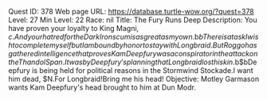 Quest ID: 378
Web page URL: https://database.turtle-wow.org/?quest=378
Level: 27
Min Level: 22
Race: nil
Title: The Fury Runs Deep
Description: You have proven your loyalty to King Magni, $c.And your hatred for the Dark Iron scum is as great as my own.$b$bThere is a task I wish to complete myself but I am bound by honor to stay with Longbraid.But Roggo has gathered intelligence that proves Kam Deepfury was a conspirator in the attack on the Thandol Span.It was by Deepfury's planning that Longbraid lost his kin.$b$bDeepfury is being held for political reasons in the Stormwind Stockade.I want him dead, $N.For Longbraid!Bring me his head!
Objective: Motley Garmason wants Kam Deepfury's head brought to him at Dun Modr.
